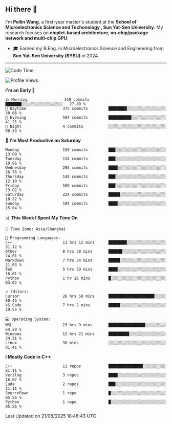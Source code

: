 ## Hi there 👋

I'm **Peilin Wang**, a first-year master's student at the **School of Microelectronics Science and Techonology , Sun Yat-Sen University**. My research focuses on **chiplet-based architecture, on-chip/package network and multi-chip GPU**.

- 🎓 Earned my B.Eng. in Microelectronics Science and Engineering from **Sun Yat-Sen University (SYSU)** in 2024.

---

<!--START_SECTION:waka-->
![Code Time](http://img.shields.io/badge/Code%20Time-39%20hrs%2019%20mins-blue)

![Profile Views](http://img.shields.io/badge/Profile%20Views-130-blue)

**I'm an Early 🐤** 

```text
🌞 Morning                340 commits         ███████░░░░░░░░░░░░░░░░░░   27.80 % 
🌆 Daytime                375 commits         ████████░░░░░░░░░░░░░░░░░   30.66 % 
🌃 Evening                504 commits         ██████████░░░░░░░░░░░░░░░   41.21 % 
🌙 Night                  4 commits           ░░░░░░░░░░░░░░░░░░░░░░░░░   00.33 % 
```
📅 **I'm Most Productive on Saturday** 

```text
Monday                   159 commits         ███░░░░░░░░░░░░░░░░░░░░░░   13.00 % 
Tuesday                  134 commits         ███░░░░░░░░░░░░░░░░░░░░░░   10.96 % 
Wednesday                205 commits         ████░░░░░░░░░░░░░░░░░░░░░   16.76 % 
Thursday                 148 commits         ███░░░░░░░░░░░░░░░░░░░░░░   12.10 % 
Friday                   169 commits         ███░░░░░░░░░░░░░░░░░░░░░░   13.82 % 
Saturday                 224 commits         █████░░░░░░░░░░░░░░░░░░░░   18.32 % 
Sunday                   184 commits         ████░░░░░░░░░░░░░░░░░░░░░   15.04 % 
```


📊 **This Week I Spent My Time On** 

```text
🕑︎ Time Zone: Asia/Shanghai

💬 Programming Languages: 
C++                      11 hrs 12 mins      ████████░░░░░░░░░░░░░░░░░   31.12 % 
Other                    8 hrs 38 mins       ██████░░░░░░░░░░░░░░░░░░░   24.01 % 
Markdown                 7 hrs 34 mins       █████░░░░░░░░░░░░░░░░░░░░   21.03 % 
TeX                      5 hrs 59 mins       ████░░░░░░░░░░░░░░░░░░░░░   16.61 % 
Python                   1 hr 26 mins        █░░░░░░░░░░░░░░░░░░░░░░░░   04.02 % 

🔥 Editors: 
Cursor                   28 hrs 58 mins      ████████████████████░░░░░   80.45 % 
VS Code                  7 hrs 2 mins        █████░░░░░░░░░░░░░░░░░░░░   19.55 % 

💻 Operating System: 
WSL                      23 hrs 9 mins       ████████████████░░░░░░░░░   64.28 % 
Windows                  12 hrs 21 mins      █████████░░░░░░░░░░░░░░░░   34.31 % 
Linux                    30 mins             ░░░░░░░░░░░░░░░░░░░░░░░░░   01.41 % 
```

**I Mostly Code in C++** 

```text
C++                      11 repos            ███████████████░░░░░░░░░░   61.11 % 
Verilog                  3 repos             ████░░░░░░░░░░░░░░░░░░░░░   16.67 % 
Cuda                     2 repos             ███░░░░░░░░░░░░░░░░░░░░░░   11.11 % 
SourcePawn               1 repo              █░░░░░░░░░░░░░░░░░░░░░░░░   05.56 % 
Python                   1 repo              █░░░░░░░░░░░░░░░░░░░░░░░░   05.56 % 
```




 Last Updated on 21/08/2025 18:46:43 UTC
<!--END_SECTION:waka-->
